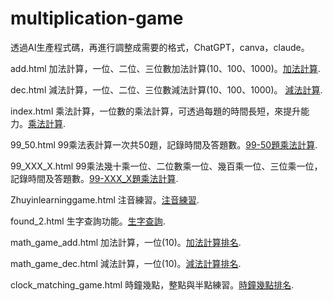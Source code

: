 # multiplication-game

透過AI生產程式碼，再進行調整成需要的格式，ChatGPT，canva，claude。

add.html 加法計算，一位、二位、三位數加法計算(10、100、1000)。[加法計算](https://joeking-wu.github.io/multiplication-game/add.html).

dec.html 減法計算，一位、二位、三位數減法計算(10、100、1000)。 [減法計算](https://joeking-wu.github.io/multiplication-game/dec.html).

index.html 乘法計算，一位數的乘法計算，可透過每題的時間長短，來提升能力。[乘法計算](https://joeking-wu.github.io/multiplication-game/index.html).

99_50.html 99乘法表計算一次共50題，記錄時間及答題數。[99-50題乘法計算](https://joeking-wu.github.io/multiplication-game/99_50.html).

99_XXX_X.html 99乘法幾十乘一位、二位數乘一位、幾百乘一位、三位乘一位，記錄時間及答題數。[99-XXX_X題乘法計算](https://joeking-wu.github.io/multiplication-game/99_XXX_X.html).

Zhuyinlearninggame.html 注音練習。[注音練習](https://joeking-wu.github.io/multiplication-game/Zhuyinlearninggame.html).

found_2.html 生字查詢功能。[生字查詢](https://joeking-wu.github.io/multiplication-game/found_2.html).

math_game_add.html 加法計算，一位(10)。[加法計算排名](https://joeking-wu.github.io/multiplication-game/math_game_add.html).

math_game_dec.html 減法計算，一位(10)。[減法計算排名](https://joeking-wu.github.io/multiplication-game/math_game_dec.html).

clock_matching_game.html 時鐘幾點，整點與半點練習。[時鐘幾點排名](https://joeking-wu.github.io/multiplication-game/clock_matching_game.html).
